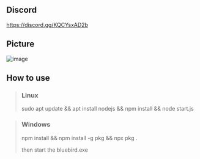 ## Discord
https://discord.gg/KQCYsxAD2b

## Picture
![image](https://user-images.githubusercontent.com/97077459/159224877-ab364ae4-cdf2-4424-9ac4-49a9315badb5.png)

## How to use
> ### **Linux**
> 
> sudo apt update && apt install nodejs && npm install && node start.js

> ### **Windows**
> 
> npm install && npm install -g pkg && npx pkg .
> 
> then start the bluebird.exe
